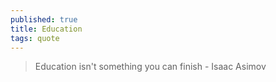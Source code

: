 ```yaml
---
published: true
title: Education
tags: quote
---
```

> Education isn't something you can finish - Isaac Asimov
